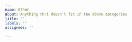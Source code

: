 ```yaml
---
name: Other
about: Anything that doesn't fit in the above categories
title: ''
labels: ''
assignees: ''

---
```



